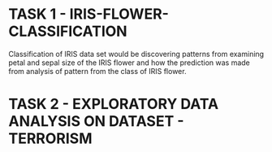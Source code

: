 #  TASK 1 - IRIS-FLOWER-CLASSIFICATION
Classification of IRIS data set would be discovering patterns from examining petal and sepal size of the IRIS flower and how the prediction was made from analysis of pattern from the class of IRIS flower.
#  TASK 2 - EXPLORATORY DATA ANALYSIS ON DATASET - TERRORISM
